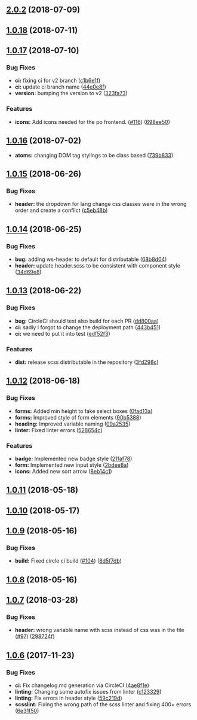 <a name="2.0.2"></a>
## [2.0.2](https://github.com/fabric-design/scss/compare/1.0.15...2.0.2) (2018-07-09)

<a name="1.0.18"></a>
## [1.0.18](https://github.com/fabric-design/scss/compare/1.0.17...1.0.18) (2018-07-11)

<a name="1.0.17"></a>
## [1.0.17](https://github.com/fabric-design/scss/compare/1.0.16...1.0.17) (2018-07-10)

### Bug Fixes

* **ci:** fixing ci for v2 branch ([c1b6e1f](https://github.com/fabric-design/scss/commit/c1b6e1f))
* **ci:** update ci branch name ([44e0e8f](https://github.com/fabric-design/scss/commit/44e0e8f))
* **version:** bumping the version to v2 ([323fa73](https://github.com/fabric-design/scss/commit/323fa73))



### Features

* **icons:** Add icons needed for the po frontend. ([#116](https://github.com/fabric-design/scss/issues/116)) ([698ee50](https://github.com/fabric-design/scss/commit/698ee50))


<a name="1.0.16"></a>
## [1.0.16](https://github.com/fabric-design/scss/compare/1.0.15...1.0.16) (2018-07-02)

* **atoms:** changing DOM tag stylings to be class based ([739b833](https://github.com/fabric-design/scss/commit/739b833))




<a name="1.0.15"></a>
## [1.0.15](https://github.com/fabric-design/scss/compare/1.0.14...1.0.15) (2018-06-26)


### Bug Fixes

* **header:** the dropdown for lang change css classes were in the wrong order and create a conflict ([c5eb48b](https://github.com/fabric-design/scss/commit/c5eb48b))



<a name="1.0.14"></a>
## [1.0.14](https://github.com/fabric-design/scss/compare/1.0.13...1.0.14) (2018-06-25)


### Bug Fixes

* **bug:** adding ws-header to default for distributable ([68b8d04](https://github.com/fabric-design/scss/commit/68b8d04))
* **header:** update header.scss to be consistent with component style ([34d69e8](https://github.com/fabric-design/scss/commit/34d69e8))



<a name="1.0.13"></a>
## [1.0.13](https://github.com/fabric-design/scss/compare/1.0.12...1.0.13) (2018-06-22)


### Bug Fixes

* **bug:** CircleCI should test also build for each PR ([dd800aa](https://github.com/fabric-design/scss/commit/dd800aa))
* **ci:** sadly I forgot to change the deployment path ([443b451](https://github.com/fabric-design/scss/commit/443b451))
* **ci:** we need to put it into test ([edf52f3](https://github.com/fabric-design/scss/commit/edf52f3))


### Features

* **dist:** release scss distributable in the repository ([3fd298c](https://github.com/fabric-design/scss/commit/3fd298c))



<a name="1.0.12"></a>
## [1.0.12](https://github.com/fabric-design/scss/compare/1.0.11...1.0.12) (2018-06-18)


### Bug Fixes

* **forms:** Added min height to fake select boxes ([0fad13a](https://github.com/fabric-design/scss/commit/0fad13a))
* **forms:** Improved style of form elements ([90b5388](https://github.com/fabric-design/scss/commit/90b5388))
* **heading:** Improved variable naming ([09a2535](https://github.com/fabric-design/scss/commit/09a2535))
* **linter:** Fixed linter errors ([528654c](https://github.com/fabric-design/scss/commit/528654c))


### Features

* **badge:** Implemented new badge style ([21faf78](https://github.com/fabric-design/scss/commit/21faf78))
* **form:** Implemented new input style ([2bdee8a](https://github.com/fabric-design/scss/commit/2bdee8a))
* **icons:** Added new sort arrow ([8eb14c1](https://github.com/fabric-design/scss/commit/8eb14c1))



<a name="1.0.11"></a>
## [1.0.11](https://github.com/fabric-design/scss/compare/1.0.10...1.0.11) (2018-05-18)



<a name="1.0.10"></a>
## [1.0.10](https://github.com/fabric-design/scss/compare/1.0.9...1.0.10) (2018-05-17)



<a name="1.0.9"></a>
## [1.0.9](https://github.com/fabric-design/scss/compare/1.0.8...1.0.9) (2018-05-16)


### Bug Fixes

* **build:** Fixed circle ci build ([#104](https://github.com/fabric-design/scss/issues/104)) ([8d5f7db](https://github.com/fabric-design/scss/commit/8d5f7db))



<a name="1.0.8"></a>
## [1.0.8](https://github.com/fabric-design/scss/compare/1.0.7...1.0.8) (2018-05-16)



<a name="1.0.7"></a>
## [1.0.7](https://github.com/fabric-design/scss/compare/1.0.6...1.0.7) (2018-03-28)


### Bug Fixes

* **header:** wrong variable name with scss instead of css was in the file ([#97](https://github.com/fabric-design/scss/issues/97)) ([298724f](https://github.com/fabric-design/scss/commit/298724f))



<a name="1.0.6"></a>
## [1.0.6](https://github.com/fabric-design/scss/compare/1.0.5...1.0.6) (2017-11-23)


### Bug Fixes

* **ci:** Fix changelog.md generation via CircleCI ([4ae8f1e](https://github.com/fabric-design/scss/commit/4ae8f1e))
* **linting:** Changing some autofix issues from linter ([c123329](https://github.com/fabric-design/scss/commit/c123329))
* **linting:** Fix errors in header style ([59c219d](https://github.com/fabric-design/scss/commit/59c219d))
* **scsslint:** Fixing the wrong path of the scss linter and fixing 400+ errors ([6e31f50](https://github.com/fabric-design/scss/commit/6e31f50))




